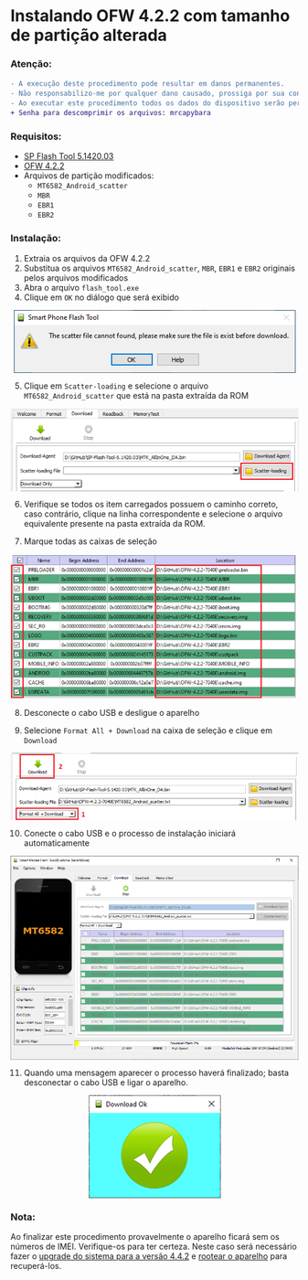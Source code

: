 
# Instalando OFW 4.2.2 com tamanho de partição alterada

### Atenção:
```diff
- A execução deste procedimento pode resultar em danos permanentes. 
- Não responsabilizo-me por qualquer dano causado, prossiga por sua conta e risco.
- Ao executar este procedimento todos os dados do dispositivo serão perdidos.
+ Senha para descomprimir os arquivos: mrcapybara
```
### Requisitos:

- <a href="">SP Flash Tool 5.1420.03</a>
- <a href="">OFW 4.2.2</a>
- Arquivos de partição modificados:
  - ```MT6582_Android_scatter```
  - ```MBR```
  - ```EBR1```
  - ```EBR2```

### Instalação:

1. Extraia os arquivos da OFW 4.2.2
2. Substitua os arquivos ```MT6582_Android_scatter```, ```MBR```, ```EBR1``` e ```EBR2``` originais pelos arquivos modificados
3. Abra o arquivo ```flash_tool.exe```
4. Clique em ```OK``` no diálogo que será exibido

<p align="center"><img align="center" src="/Imagens/SPFT-01.PNG"/></p>

5. Clique em ```Scatter-loading``` e selecione o arquivo ```MT6582_Android_scatter``` que está na pasta extraída da ROM

<p align="center"><img align="center" src="/Imagens/SPFT-02.PNG"/></p>

6. Verifique se todos os item carregados possuem o caminho correto, caso contrário, clique na linha correspondente e selecione o arquivo equivalente presente na pasta extraída da ROM.

7. Marque todas as caixas de seleção

<p align="center"><img align="center" src="/Imagens/MODSPFT-01.PNG"/></p>

8. Desconecte o cabo USB e desligue o aparelho

9. Selecione ```Format All + Download``` na caixa de seleção e clique em ```Download```

<p align="center"><img align="center" src="/Imagens/SPFT-04.PNG"/></p>

10. Conecte o cabo USB e o processo de instalação iniciará automaticamente

<p align="center"><img align="center" width="700" src="/Imagens/MODSPFT-02.PNG"/></p>

11. Quando uma mensagem aparecer o processo haverá finalizado; basta desconectar o cabo USB e ligar o aparelho. 

<p align="center"><img align="center" src="/Imagens/SPFT-06.PNG"/></p>

### Nota:

Ao finalizar este procedimento provavelmente o aparelho ficará sem os números de IMEI. Verifique-os para ter certeza.
Neste caso será necessário fazer o <a href="UPDATE_MOD_OFW.md">upgrade do sistema para a versão 4.4.2</a> e <a href="INSTALL_ROOT.md">rootear o aparelho</a> para recuperá-los.

